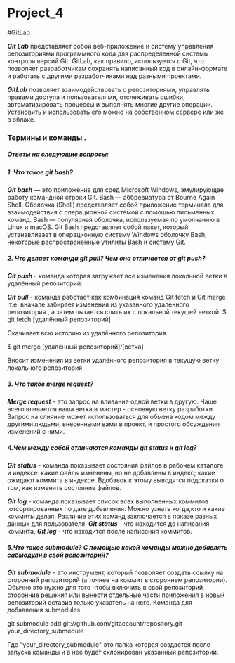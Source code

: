 # Project_4
#GitLab 

***Git Lab*** представляет собой веб-приложение и систему управления репозиториями программного кода для распределенной системы контроля версий Git. GitLab, как правило, используется с Git, что позволяет разработчикам сохранять написанный код в онлайн-формате и работать с другими разработчиками над разными проектами.

***GitLab*** позволяет взаимодействовать с репозиториями, управлять правами доступа и пользователями, отслеживать ошибки, автоматизировать процессы и выполнять многие другие операции. Установить и использовать его можно на собственном сервере или же в облаке.

### Термины и команды .

##### Ответы на следующие вопросы:

##### 1. Что такое git bash?

***Git bash*** — это приложение для сред Microsoft Windows, эмулирующее работу командной строки Git. Bash — аббревиатура от Bourne Again Shell. Оболочка (Shell) представляет собой приложение терминала для взаимодействия с операционной системой с помощью письменных команд. Bash — популярная оболочка, используемая по умолчанию в Linux и macOS. Git Bash представляет собой пакет, который устанавливает в операционную систему Windows оболочку Bash, некоторые распространенные утилиты Bash и систему Git.

##### 2. Что делает команда git pull? Чем она отличается от git push?

***Git push*** - команда которая загружает все изменения локальной ветки в удалённый репозиторий.

***Git pull*** - команда работает как комбинация команд  Git fetch  и Git merge  ,т.е. вначале забирает изменения из указанного удаленного репозитория , а затем пытается слить их с локальной текущей веткой.
$ git fetch [удалённый репозиторий]

Скачивает всю историю из удалённого репозитория.

$ git merge [удалённый репозиторий]/[ветка]

Вносит изменения из ветки удалённого репозитория в текущую ветку локального репозитория

##### 3. Что такое merge request?

***Merge request*** - это запрос на вливание одной ветки в другую. Чаще всего вливается ваша ветка в мастер - основную ветку разработки. Запрос на слияние может использоваться для обмена кодом между другими людьми, внесенными вами в проект, и простого обсуждения изменений с ними.


##### 4.Чем между собой отличаются команды git status и git log?

***Git status*** - команда показывает состояния файлов в рабочем каталоге и индексе: какие файлы изменены, но не добавлены в индекс; какие ожидают коммита в индексе. Вдобавок к этому выводятся подсказки о том, как изменить состояние файлов.

***Git log*** - команда показывает список всех выполненных коммитов ,отсортированных по дате добавления. Можно узнать когда,кто и какие коммиты делал.
Различие этих команд заключается в показе разных данных для пользователя. ***Git status*** - что находится до написания коммита, ***Git log*** - что находится после написания коммитов.


##### 5.Что такое submodule? С помощью какой команды можно добавлять сабмодули в свой репозиторий?

***Git submodule*** - это инструмент, который позволяет создать ссылку на сторонний репозиторий (а точнее на коммит в стороннем репозитории). Обычно это нужно для того чтобы включить в свой репозиторий сторонние решения или вынести отдельные части приложения в новый репозиторий оставив только указатель на него.
Команда для добавления submodules:

git submodule add git://github.com/gitaccount/repository.git your_directory_submodule

Где "your_directory_submodule" это папка которая создастся после запуска команды и в неё будет склонирован указанный репозиторий. 
